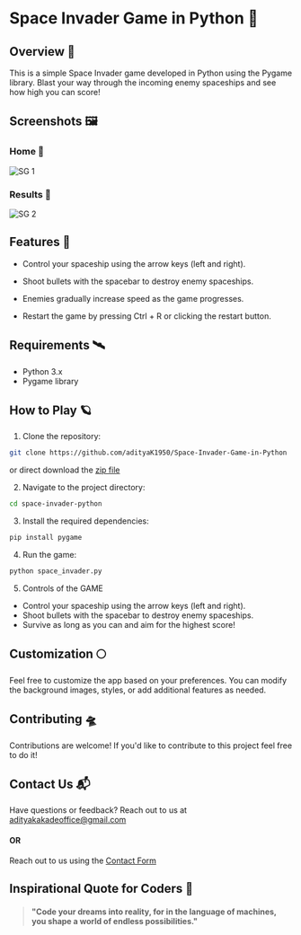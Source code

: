 # Space Invader Game in Python 🌌

## Overview 🌠
This is a simple Space Invader game developed in Python using the Pygame library. Blast your way through the incoming enemy spaceships and see how high you can score!


## Screenshots 🖼️

### Home 📸
![SG 1](https://github.com/adityaK1950/Weather-App-in-Django/assets/156563981/bd22555a-1531-4683-9de4-bfdee81f76d3)

### Results 📸
![SG 2](https://github.com/adityaK1950/Weather-App-in-Django/assets/156563981/249f7ea7-0326-45fb-a9d4-ef98db61bbe7)



## Features 🌟
- Control your spaceship using the arrow keys (left and right).

- Shoot bullets with the spacebar to destroy enemy spaceships.

- Enemies gradually increase speed as the game progresses.

- Restart the game by pressing Ctrl + R or clicking the restart button.

## Requirements 🛰️
- Python 3.x
- Pygame library

## How to Play 🪐
1. Clone the repository:
``` bash
git clone https://github.com/adityaK1950/Space-Invader-Game-in-Python
```
or direct download the [zip file](https://github.com/adityaK1950/Space-Invader-Game-in-Python)


2. Navigate to the project directory:
```bash
cd space-invader-python
```

3. Install the required dependencies:
```bash
pip install pygame
```

4. Run the game:
```bash
python space_invader.py
```

5. Controls of the GAME
- Control your spaceship using the arrow keys (left and right).
- Shoot bullets with the spacebar to destroy enemy spaceships.
- Survive as long as you can and aim for the highest score!

## Customization 🌕
Feel free to customize the app based on your preferences. You can modify the background images, styles, or add additional features as needed.

## Contributing 🛸
Contributions are welcome! If you'd like to contribute to this project feel free to do it!


## Contact Us 📬
Have questions or feedback? Reach out to us at adityakakadeoffice@gmail.com
#### OR
Reach out to us using the [Contact Form](https://forms.gle/cEcJ9uEiz1XVbsuw8)

## Inspirational Quote for Coders 🚀
> #### "Code your dreams into reality, for in the language of machines, you shape a world of endless possibilities."

